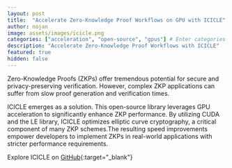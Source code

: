 ```yaml
---
layout: post
title:  "Accelerate Zero-Knowledge Proof Workflows on GPU with ICICLE"
author: nojan
image: assets/images/icicle.png
categories: ["acceleration", "open-source", "gpus"] # Enter categories (e.g. ["zkps", "verifiers", etc.])
description: "Accelerate Zero-Knowledge Proof Workflows with ICICLE"
featured: true
hidden: false
---
```


Zero-Knowledge Proofs (ZKPs) offer tremendous potential for secure and privacy-preserving verification. However, complex ZKP applications can suffer from slow proof generation and verification times.

ICICLE emerges as a solution. This open-source library leverages GPU acceleration to significantly enhance ZKP performance. By utilizing CUDA and the LE library, ICICLE optimizes elliptic curve cryptography, a critical component of many ZKP schemes.The resulting speed improvements empower developers to implement ZKPs in real-world applications with stricter performance requirements.

Explore ICICLE on [GitHub](https://github.com/icicle-emu/icicle){:target="_blank"}